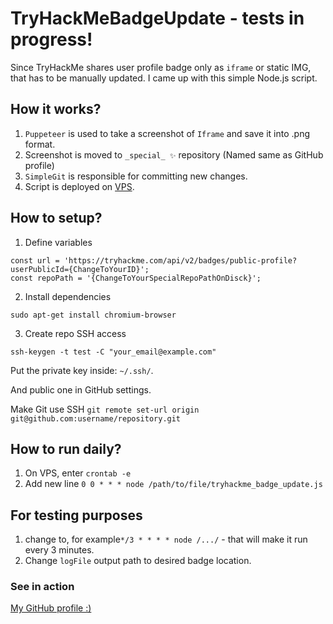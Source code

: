 # TryHackMeBadgeUpdate - tests in progress!

Since TryHackMe shares user profile badge only as `iframe` or static IMG, that has to be manually updated. I came up with this simple Node.js script.

## How it works?
1. `Puppeteer` is used to take a screenshot of `Iframe` and save it into .png format.
2.  Screenshot is moved to `_special_ ✨` repository (Named same as GitHub profile)
3. `SimpleGit` is responsible for committing new changes.
4. Script is deployed on [VPS](https://mikr.us/).

## How to setup?
1. Define variables
```
const url = 'https://tryhackme.com/api/v2/badges/public-profile?userPublicId={ChangeToYourID}';
const repoPath = '{ChangeToYourSpecialRepoPathOnDisck}';
```
2. Install dependencies
 ```
sudo apt-get install chromium-browser
```
3. Create repo SSH access
```
ssh-keygen -t test -C "your_email@example.com"
```
Put the private key inside: `~/.ssh/`.

And public one in GitHub settings.

Make Git use SSH `git remote set-url origin git@github.com:username/repository.git`

## How to run daily?
1. On VPS, enter `crontab -e`
2. Add new line `0 0 * * * node /path/to/file/tryhackme_badge_update.js`

## For testing purposes
1. change to, for example`*/3 * * * * node /.../` - that will make it run every 3 minutes.
2. Change `logFile` output path to desired badge location.

### See in action
[My GitHub profile :)](https://github.com/FoRoKo1o)
